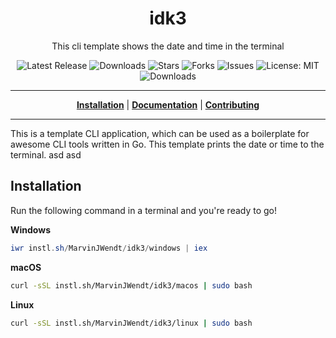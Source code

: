 <h1 align="center">idk3</h1>
<p align="center">This cli template shows the date and time in the terminal</p>

<p align="center">

<a style="text-decoration: none" href="https://github.com/MarvinJWendt/idk3/releases">
<img src="https://img.shields.io/github/v/release/MarvinJWendt/idk3?style=flat-square" alt="Latest Release">
</a>

<a style="text-decoration: none" href="https://github.com/MarvinJWendt/idk3/releases">
<img src="https://img.shields.io/github/downloads/MarvinJWendt/idk3/total.svg?style=flat-square" alt="Downloads">
</a>

<a style="text-decoration: none" href="https://github.com/MarvinJWendt/idk3/stargazers">
<img src="https://img.shields.io/github/stars/MarvinJWendt/idk3.svg?style=flat-square" alt="Stars">
</a>

<a style="text-decoration: none" href="https://github.com/MarvinJWendt/idk3/fork">
<img src="https://img.shields.io/github/forks/MarvinJWendt/idk3.svg?style=flat-square" alt="Forks">
</a>

<a style="text-decoration: none" href="https://github.com/MarvinJWendt/idk3/issues">
<img src="https://img.shields.io/github/issues/MarvinJWendt/idk3.svg?style=flat-square" alt="Issues">
</a>

<a style="text-decoration: none" href="https://opensource.org/licenses/MIT">
<img src="https://img.shields.io/badge/License-MIT-yellow.svg?style=flat-square" alt="License: MIT">
</a>

<br/>

<a style="text-decoration: none" href="https://github.com/MarvinJWendt/idk3/releases">
<img src="https://img.shields.io/badge/platform-windows%20%7C%20macos%20%7C%20linux-informational?style=for-the-badge" alt="Downloads">
</a>

<br/>

</p>

----

<p align="center">
<strong><a href="https://MarvinJWendt.github.io/idk3/#/installation">Installation</a></strong>
|
<strong><a href="https://MarvinJWendt.github.io/idk3/#/docs">Documentation</a></strong>
|
<strong><a href="https://MarvinJWendt.github.io/idk3/#/CONTRIBUTING">Contributing</a></strong>
</p>

----

This is a template CLI application, which can be used as a boilerplate for awesome CLI tools written in Go.
This template prints the date or time to the terminal. asd asd

## Installation

Run the following command in a terminal and you're ready to go!

**Windows**
```powershell
iwr instl.sh/MarvinJWendt/idk3/windows | iex
```

**macOS**
```bash
curl -sSL instl.sh/MarvinJWendt/idk3/macos | sudo bash
```

**Linux**
```bash
curl -sSL instl.sh/MarvinJWendt/idk3/linux | sudo bash
```

